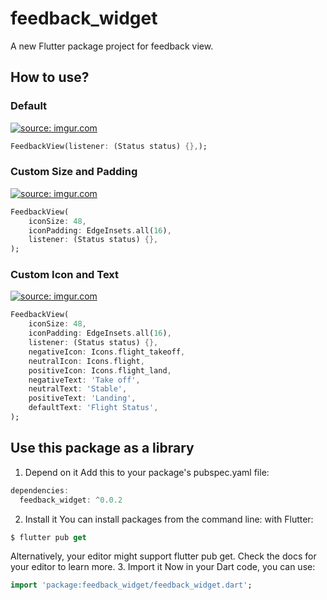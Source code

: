# feedback_widget

A new Flutter package project for feedback view.

## How to use?

### Default
<a href="https://imgur.com/SC3x5hB"><img src="https://i.imgur.com/SC3x5hB.png" title="source: imgur.com" /></a>

```dart
FeedbackView(listener: (Status status) {},);
```

### Custom Size and Padding
<a href="https://imgur.com/WiMtMW5"><img src="https://i.imgur.com/WiMtMW5.png" title="source: imgur.com" /></a>

```dart
FeedbackView(
    iconSize: 48,
    iconPadding: EdgeInsets.all(16),
    listener: (Status status) {},
);
```

### Custom Icon and Text
<a href="https://imgur.com/KObD4Y5"><img src="https://i.imgur.com/KObD4Y5.png" title="source: imgur.com" /></a>

```dart
FeedbackView(
    iconSize: 48,
    iconPadding: EdgeInsets.all(16),
    listener: (Status status) {},
    negativeIcon: Icons.flight_takeoff,
    neutralIcon: Icons.flight,
    positiveIcon: Icons.flight_land,
    negativeText: 'Take off',
    neutralText: 'Stable',
    positiveText: 'Landing',
    defaultText: 'Flight Status',
);
```
## Use this package as a library

1. Depend on it
Add this to your package's pubspec.yaml file:
```dart
dependencies:
  feedback_widget: ^0.0.2
```

2. Install it
You can install packages from the command line:
with Flutter:
```dart
$ flutter pub get
```

Alternatively, your editor might support flutter pub get. Check the docs for your editor to learn more.
3. Import it
Now in your Dart code, you can use:
```dart
import 'package:feedback_widget/feedback_widget.dart';
```